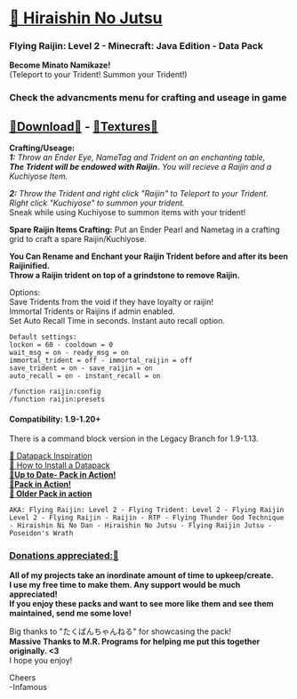 # [🎥 Hiraishin No Jutsu](https://youtu.be/sQXLHzxXQDE)  
### Flying Raijin: Level 2 - Minecraft: Java Edition - Data Pack  

**Become Minato Namikaze!**   
(Teleport to your Trident!  Summon your Trident!)  

### Check the advancments menu for crafting and useage in game  

## [🔗Download🔗](https://github.com/InfamousMusicify/Flying-Raijin/blob/master/Downloads.md) - [🔗Textures🔗](https://github.com/InfamousMusicify/InHaus-Textures/blob/master/Downloads.md)      

**Crafting/Useage:**   
_**1:** Throw an Ender Eye, NameTag and Trident on an enchanting table,_  
*__The Trident will be endowed with Raijin.__   You will recieve a Raijin and a Kuchiyose Item.*  

_**2:** Throw the Trident and right click "Raijin" to Teleport to your Trident.       
Right click "Kuchiyose" to summon your trident._   
Sneak while using Kuchiyose to summon items with your trident!  

**Spare Raijin Items Crafting:** Put an Ender Pearl and Nametag in a crafting grid to craft a spare Raijin/Kuchiyose.    

__You Can Rename and Enchant your Raijin Trident before and after its been Raijinified.__   
__Throw a Raijin trident on top of a grindstone to remove Raijin.__   

Options:    
Save Tridents from the void if they have loyalty or raijin!  
Immortal Tridents or Raijins if admin enabled.  
Set Auto Recall Time in seconds.  Instant auto recall option.  
  
~~~
Default settings:
lockon = 60 - cooldown = 0
wait_msg = on - ready_msg = on
immortal_trident = off - immortal_raijin = off
save_trident = on - save_raijin = on
auto_recall = on - instant_recall = on
~~~
~~~
/function raijin:config
/function raijin:presets
~~~
#### Compatibility: 1.9-1.20+  

There is a command block version in the Legacy Branch for 1.9-1.13.

[🔗 Datapack Inspiration](https://youtu.be/Fd_vSRkGlv8)  
[🔗 How to Install a Datapack](https://www.planetminecraft.com/blog/how-to-download-and-install-minecraft-data-packs/)  
**[🔗Up to Date- Pack in Action!](https://youtu.be/U7rVIvqq9fs)  
[🔗Pack in Action!](https://youtu.be/sQXLHzxXQDE)  
[🔗 Older Pack in action](https://youtu.be/dOuJNRJvqmY)**  

```
AKA: Flying Raijin: Level 2 - Flying Trident: Level 2 - Flying Raijin Level 2 - Flying Raijin - Raijin - RTP - Flying Thunder God Technique - Hiraishin Ni No Dan - Hiraishin No Jutsu - Flying Raijin Jutsu - Poseidon's Wrath
```

### [Donations appreciated:🔗](https://www.patreon.com/InfamousMusicify)   
__All of my projects take an inordinate amount of time to upkeep/create.  
I use my free time to make them. Any support would be much appreciated!  
If you enjoy these packs and want to see more like them and see them maintained, send me some love!__    

Big thanks to "たくぱんちゃんねる" for showcasing the pack!  
**Massive Thanks to M.R. Programs for helping me put this together originally. <3**  
I hope you enjoy!  

Cheers  
-Infamous
